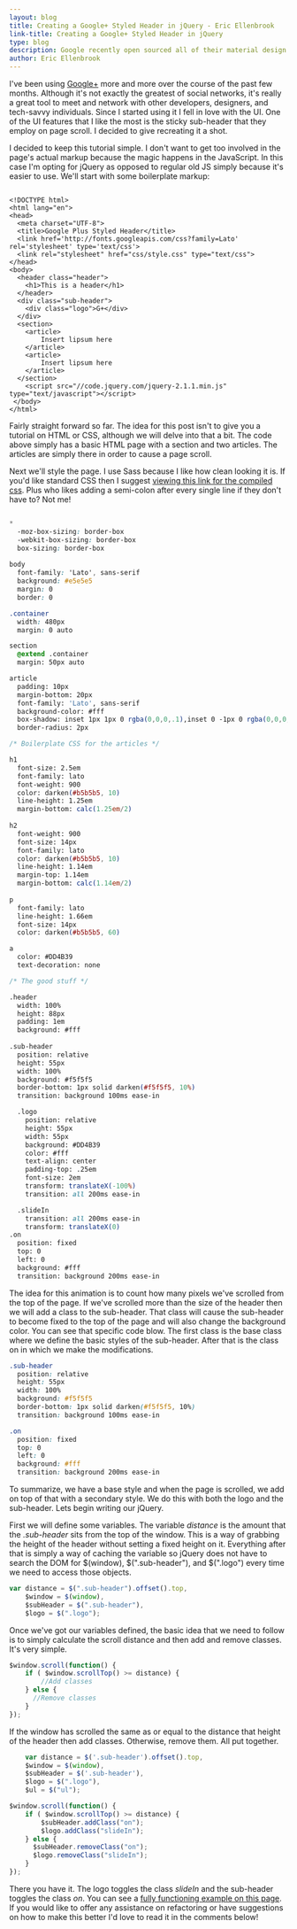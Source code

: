```yaml
---
layout: blog
title: Creating a Google+ Styled Header in jQuery - Eric Ellenbrook
link-title: Creating a Google+ Styled Header in jQuery
type: blog
description: Google recently open sourced all of their material design icons. I'm using that as inspiration to teach you how to create a Google+ styled header animation.
author: Eric Ellenbrook
---
```

I've been using [Google+](https://plus.google.com/+EricEllenbrook/) more and more over the course of the past few months. Although it's not exactly the greatest of social networks, it's really a great tool to meet and network with other developers, designers, and tech-savvy individuals. Since I started using it I fell in love with the UI. One of the UI features that I like the most is the sticky sub-header that they employ on page scroll. I decided to give recreating it a shot.

<!--more-->

I decided to keep this tutorial simple. I don't want to get too involved in the page's actual markup because the magic happens in the JavaScript. In this case I'm opting for jQuery as opposed to regular old JS simply because it's easier to use.  We'll start with some boilerplate markup: 

~~~ markup

<!DOCTYPE html>
<html lang="en">
<head>
  <meta charset="UTF-8">
  <title>Google Plus Styled Header</title>
  <link href='http://fonts.googleapis.com/css?family=Lato' rel='stylesheet' type='text/css'>
  <link rel="stylesheet" href="css/style.css" type="text/css">
</head>
<body>
  <header class="header">
    <h1>This is a header</h1>
  </header>
  <div class="sub-header">
    <div class="logo">G+</div>
  </div>
  <section>
    <article>
        Insert lipsum here
    </article>
    <article>
        Insert lipsum here
    </article>		
  </section>
    <script src="//code.jquery.com/jquery-2.1.1.min.js" type="text/javascript"></script>
 </body>
</html>

~~~

Fairly straight forward so far. The idea for this post isn't to give you a tutorial on HTML or CSS, although we will delve into that a bit. The code above simply has a basic HTML page with a section and two articles. The articles are simply there in order to cause a page scroll.

Next we'll style the page. I use Sass because I like how clean looking it is. If you'd like standard CSS then I suggest [viewing this link for the compiled css](/code-examples/google-plus-styled-header/css/style.css). Plus who likes adding a semi-colon after every single line if they don't have to? Not me!

~~~ css

*
  -moz-box-sizing: border-box
  -webkit-box-sizing: border-box
  box-sizing: border-box
    
body
  font-family: 'Lato', sans-serif
  background: #e5e5e5
  margin: 0
  border: 0

.container
  width: 480px
  margin: 0 auto

section
  @extend .container
  margin: 50px auto

article
  padding: 10px
  margin-bottom: 20px
  font-family: 'Lato', sans-serif
  background-color: #fff
  box-shadow: inset 1px 1px 0 rgba(0,0,0,.1),inset 0 -1px 0 rgba(0,0,0,.07)
  border-radius: 2px

/* Boilerplate CSS for the articles */ 

h1
  font-size: 2.5em
  font-family: lato
  font-weight: 900
  color: darken(#b5b5b5, 10)
  line-height: 1.25em
  margin-bottom: calc(1.25em/2)
    
h2
  font-weight: 900
  font-size: 14px
  font-family: lato
  color: darken(#b5b5b5, 10)
  line-height: 1.14em
  margin-top: 1.14em
  margin-bottom: calc(1.14em/2)
 
p
  font-family: lato
  line-height: 1.66em
  font-size: 14px
  color: darken(#b5b5b5, 60)

a 
  color: #DD4B39
  text-decoration: none

/* The good stuff */

.header
  width: 100%
  height: 88px
  padding: 1em
  background: #fff
   
.sub-header
  position: relative
  height: 55px
  width: 100%
  background: #f5f5f5
  border-bottom: 1px solid darken(#f5f5f5, 10%)
  transition: background 100ms ease-in

  .logo
    position: relative
    height: 55px
    width: 55px
    background: #DD4B39
    color: #fff
    text-align: center
    padding-top: .25em
    font-size: 2em
    transform: translateX(-100%)
    transition: all 200ms ease-in

  .slideIn
    transition: all 200ms ease-in
    transform: translateX(0)
.on
  position: fixed
  top: 0
  left: 0
  background: #fff
  transition: background 200ms ease-in

~~~~

The idea for this animation is to count how many pixels we've scrolled from the top of the page. If we've scrolled more than the size of the header then we will add a class to the sub-header. That class will cause the sub-header to become fixed to the top of the page and will also change the background color. You can see that specific code blow. The first class is the base class where we define the basic styles of the sub-header. After that is the class on in which we make the modifications.

~~~ css
.sub-header
  position: relative
  height: 55px
  width: 100%
  background: #f5f5f5
  border-bottom: 1px solid darken(#f5f5f5, 10%)
  transition: background 100ms ease-in

.on
  position: fixed
  top: 0
  left: 0
  background: #fff
  transition: background 200ms ease-in

~~~~

To summarize, we have a base style and when the page is scrolled, we add on top of that with a secondary style. We do this with both the logo and the sub-header.  Lets begin writing our jQuery.

First we will define some variables. The variable *distance* is the amount that the *.sub-header* sits from the top of the window. This is a way of grabbing the height of the header without setting a fixed height on it. Everything after that is simply a way of caching the variable so jQuery does not have to search the DOM for $(window), $(".sub-header"), and $(".logo") every time we need to access those objects.

~~~ javascript
var distance = $(".sub-header").offset().top,
    $window = $(window),
    $subHeader = $(".sub-header"),
    $logo = $(".logo");
~~~

Once we've got our variables defined, the basic idea that we need to follow is to simply calculate the scroll distance and then add and remove classes. It's very simple.

~~~ javascript
$window.scroll(function() {
    if ( $window.scrollTop() >= distance) {
        //Add classes
    } else {
      //Remove classes
    }
});
~~~

If the window has scrolled the same as or equal to the distance that height of the header then add classes. Otherwise, remove them. All put together.

~~~ javascript
	var distance = $('.sub-header').offset().top,
    $window = $(window),
    $subHeader = $('.sub-header'),
    $logo = $(".logo"),
    $ul = $("ul");

$window.scroll(function() {
    if ( $window.scrollTop() >= distance) {
        $subHeader.addClass("on");
        $logo.addClass("slideIn");
    } else {
      $subHeader.removeClass("on");
      $logo.removeClass("slideIn");
    }
});
~~~

There you have it. The logo toggles the class *slideIn* and the sub-header toggles the class *on*. You can see a [fully functioning example on this page](/code-examples/google-plus-styled-header/). If you would like to offer any assistance on refactoring or have suggestions on how to make this better I'd love to read it in the comments below!


